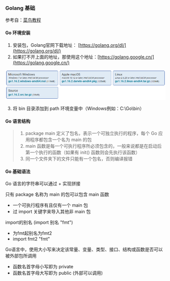 ### Golang 基础

参考自：[菜鸟教程](https://www.runoob.com/go/go-tutorial.html)

#### Go 环境安装

1. 安装包，Golang官网下载地址： [https://golang.org/dl/](https://golang.org/dl/)
2. 如果打不开上面的地址，那使用这个地址：[https://golang.google.cn/](https://golang.google.cn/)

![](./images/Golang安装包.png)

3. 将 bin 目录添加到 path 环境变量中（Windows例如：C:\Go\bin）

#### Go 语言结构

> 1. package main 定义了包名，表示一个可独立执行的程序，每个 Go 应用程序都包含一个名为 main 的包
> 2. main 函数是每一个可执行程序所必须包含的，一般来说都是在启动后第一个执行的函数（如果有 init() 函数则会先执行该函数）
> 3. 同一个文件夹下的文件只能有一个包名，否则编译报错

#### Go 基础语法

Go 语言的字符串可以通过 + 实现拼接

只有 package 名称为 main 的包可以包含 main 函数
- 一个可执行程序有且仅有一个 main 包
- 过 import 关键字来导入其他非 main 包

import的别名 (import 别名 "fmt")
- 为fmt起别名为fmt2
- import fmt2 "fmt"

Go语言中，使用大小写来决定该常量、变量、类型、接口、结构或函数是否可以被外部包所调用
- 函数名首字母小写即为 private
- 函数名首字母大写即为 public (外部可以调用)